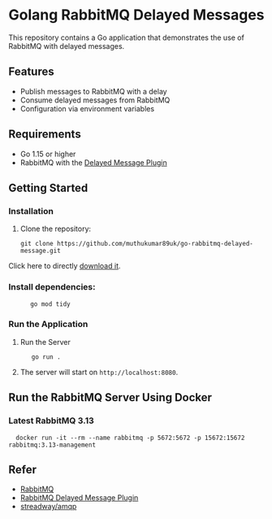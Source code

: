 # Golang RabbitMQ Delayed Messages

This repository contains a Go application that demonstrates the use of RabbitMQ with delayed messages.

## Features

- Publish messages to RabbitMQ with a delay
- Consume delayed messages from RabbitMQ
- Configuration via environment variables

## Requirements

- Go 1.15 or higher
- RabbitMQ with the [Delayed Message Plugin](https://github.com/rabbitmq/rabbitmq-delayed-message-exchange)

## Getting Started

### Installation

1. Clone the repository:

   ```
   git clone https://github.com/muthukumar89uk/go-rabbitmq-delayed-message.git
   ```
Click here to directly [download it](https://github.com/muthukumar89uk/go-rabbitmq-delayed-message/zipball/master).

### Install dependencies:

          go mod tidy

### Run the Application
  1. Run the Server
   
       ```
          go run .
       ```   
  2. The server will start on `http://localhost:8080`.

## Run the RabbitMQ Server Using Docker
  ### Latest RabbitMQ 3.13 
  ```
    docker run -it --rm --name rabbitmq -p 5672:5672 -p 15672:15672 rabbitmq:3.13-management
  ```

## Refer
  - [RabbitMQ](https://www.rabbitmq.com/) 
  - [RabbitMQ Delayed Message Plugin](https://github.com/rabbitmq/rabbitmq-delayed-message-exchange) 
  - [streadway/amqp](https://github.com/streadway/amqp)

   
